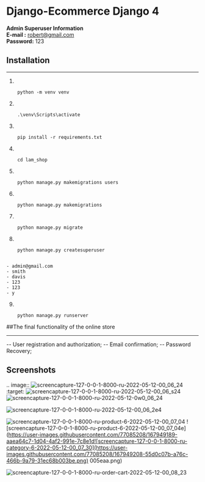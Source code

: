 # Django-Ecommerce Django 4

**Admin Superuser Information**  
**E-mail :** robert@gmail.com  
**Password:** 123

## Installation
---
1)
```
	python -m venv venv 
```

2)
```
	.\venv\Scripts\activate
```

3)
```
	pip install -r requirements.txt
```

4)
```
	cd lam_shop
```
	
5)
```
	python manage.py makemigrations users
```

6)	
```
	python manage.py makemigrations 
```
	
7)
```
	python manage.py migrate
```

8)
```
	python manage.py createsuperuser
```
	
```

- admin@gmail.com
- smith
- davis
- 123
- 123
- y

```

9)
```
	python manage.py runserver
```

##The final functionality of the online store

---

-- User registration and authorization;
-- Email confirmation;
-- Password Recovery;


## Screenshots


.. image:: ![screencapture-127-0-0-1-8000-ru-2022-05-12-00_06_24](https://user-images.githubusercontent.com/77085208/167948817-20617d8f-4735-41c6-b11c-582e8da52550.png)
	:target: ![screencapture-127-0-0-1-8000-ru-2022-05-12-00_06_s24](https://user-images.githubusercontent.com/77085208/167948943-863ef12f-9917-4050-9285-9b07a6334e40.png)
	![screencapture-127-0-0-1-8000-ru-2022-05-12-0w0_06_24](https://user-images.githubusercontent.com/77085208/167949027-9a842b11-f057-444b-9a90-bc1b95af5f0a.png)

![screencapture-127-0-0-1-8000-ru-2022-05-12-00_06_2e4](https://user-images.githubusercontent.com/77085208/167949138-f5be81cf-b114-422a-841f-7fcf087c3217.png)

![screencapture-127-0-0-1-8000-ru-product-6-2022-05-12-00_07_04](https://user-images.githubusercontent.com/77085208/167949177-5b6dbc85-b956-4182-a4ad-fb9a407bc1c8.png)
![screencapture-127-0-0-1-8000-ru-product-6-2022-05-12-00_07_04e](https://user-images.githubusercontent.com/77085208/167949189-aaea64c7-1d04-4af2-991e-7c8e1d![screencapture-127-0-0-1-8000-ru-category-6-2022-05-12-00_07_30](https://user-images.githubusercontent.com/77085208/167949208-55d0c07b-a76c-466b-9a79-31ec68b003be.png)
005eaa.png)

![screencapture-127-0-0-1-8000-ru-order-cart-2022-05-12-00_08_23](https://user-images.githubusercontent.com/77085208/167949228-25dbb1b4-0ccf-4568-aba2-d01fa206eb33.png)


